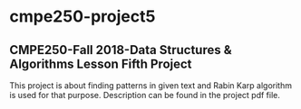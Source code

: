 # cmpe250-project5
## CMPE250-Fall 2018-Data Structures &amp; Algorithms Lesson Fifth Project

This project is about finding patterns in given text and Rabin Karp algorithm is used for that purpose. Description can be found in the project pdf file.
